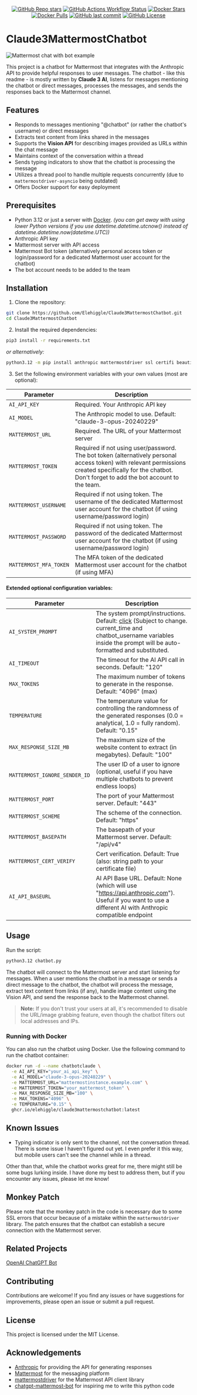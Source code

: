 <p align="center">
  <a href="https://github.com/Elehiggle/Claude3MattermostChatbot/stargazers"><img src="https://img.shields.io/github/stars/Elehiggle/Claude3MattermostChatbot?style=flat-square" alt="GitHub Repo stars"></a>
  <a href="https://github.com/Elehiggle/Claude3MattermostChatbot/actions/workflows/docker-publish.yml"><img src="https://img.shields.io/github/actions/workflow/status/Elehiggle/Claude3MattermostChatbot/docker-publish.yml?branch=master&label=build&logo=github&style=flat-square" alt="GitHub Actions Workflow Status"></a>
  <a href="https://hub.docker.com/r/elehiggle/claude3mattermostchatbot"><img src="https://img.shields.io/docker/stars/elehiggle/claude3mattermostchatbot.svg?style=flat-square&logo=docker" alt="Docker Stars"></a>
  <a href="https://hub.docker.com/r/elehiggle/claude3mattermostchatbot"><img src="https://img.shields.io/docker/pulls/elehiggle/claude3mattermostchatbot.svg?style=flat-square&logo=docker" alt="Docker Pulls"></a>
  <a href="https://github.com/Elehiggle/Claude3MattermostChatbot/commits/master"><img src="https://img.shields.io/github/last-commit/Elehiggle/Claude3MattermostChatbot?style=flat-square" alt="GitHub last commit"></a>
  <a href="https://github.com/Elehiggle/Claude3MattermostChatbot/blob/master/LICENSE"><img src="https://img.shields.io/github/license/Elehiggle/Claude3MattermostChatbot?style=flat-square" alt="GitHub License"></a>
</p>

# Claude3MattermostChatbot

![Mattermost chat with bot example](./chat.png)

This project is a chatbot for Mattermost that integrates with the Anthropic API to provide helpful responses to user messages. The chatbot - like this readme - is mostly written by **Claude 3 AI**, listens for messages mentioning the chatbot or direct messages, processes the messages, and sends the responses back to the Mattermost channel.

## Features

- Responds to messages mentioning "@chatbot" (or rather the chatbot's username) or direct messages
- Extracts text content from links shared in the messages
- Supports the **Vision API** for describing images provided as URLs within the chat message
- Maintains context of the conversation within a thread
- Sends typing indicators to show that the chatbot is processing the message
- Utilizes a thread pool to handle multiple requests concurrently (due to `mattermostdriver-asyncio` being outdated)
- Offers Docker support for easy deployment

## Prerequisites

- Python 3.12 or just a server with [Docker](https://docs.docker.com/get-started/). _(you can get away with using lower Python versions if you use datetime.datetime.utcnow() instead of datetime.datetime.now(datetime.UTC))_
- Anthropic API key
- Mattermost server with API access
- Mattermost Bot token (alternatively personal access token or login/password for a dedicated Mattermost user account for the chatbot)
- The bot account needs to be added to the team

## Installation

1. Clone the repository:

```bash
git clone https://github.com/Elehiggle/Claude3MattermostChatbot.git
cd Claude3MattermostChatbot
```

2. Install the required dependencies:

```bash
pip3 install -r requirements.txt
```
_or alternatively:_
```bash
python3.12 -m pip install anthropic mattermostdriver ssl certifi beautifulsoup4 pillow httpx
```

3. Set the following environment variables with your own values (most are optional):

| Parameter              | Description                                                                                                                                                                                               |
|------------------------|-----------------------------------------------------------------------------------------------------------------------------------------------------------------------------------------------------------|
| `AI_API_KEY`           | Required. Your Anthropic API key                                                                                                                                                                          |
| `AI_MODEL`             | The Anthropic model to use. Default: "claude-3-opus-20240229"                                                                                                                                             |
| `MATTERMOST_URL`       | Required. The URL of your Mattermost server                                                                                                                                                               |
| `MATTERMOST_TOKEN`     | Required if not using user/password. The bot token (alternatively personal access token) with relevant permissions created specifically for the chatbot. Don't forget to add the bot account to the team. |
| `MATTERMOST_USERNAME`  | Required if not using token. The username of the dedicated Mattermost user account for the chatbot (if using username/password login)                                                                     |
| `MATTERMOST_PASSWORD`  | Required if not using token. The password of the dedicated Mattermost user account for the chatbot (if using username/password login)                                                                     |
| `MATTERMOST_MFA_TOKEN` | The MFA token of the dedicated Mattermost user account for the chatbot (if using MFA)                                                                                                                     |

#### Extended optional configuration variables:

| Parameter                     | Description                                                                                                                                                                                                                                                                                    |
|-------------------------------|------------------------------------------------------------------------------------------------------------------------------------------------------------------------------------------------------------------------------------------------------------------------------------------------|
| `AI_SYSTEM_PROMPT`            | The system prompt/instructions. Default: [click](https://github.com/Elehiggle/Claude3MattermostChatbot/blob/a1e1813c40f44f5231d10ee3f25ef6eee13ae58f/chatbot.py#L88) (Subject to change. current_time and chatbot_username variables inside the prompt will be auto-formatted and substituted. |
| `AI_TIMEOUT`                  | The timeout for the AI API call in seconds. Default: "120"                                                                                                                                                                                                                                     |
| `MAX_TOKENS`                  | The maximum number of tokens to generate in the response. Default: "4096" (max)                                                                                                                                                                                                                |
| `TEMPERATURE`                 | The temperature value for controlling the randomness of the generated responses (0.0 = analytical, 1.0 = fully random). Default: "0.15"                                                                                                                                                        |
| `MAX_RESPONSE_SIZE_MB`        | The maximum size of the website content to extract (in megabytes). Default: "100"                                                                                                                                                                                                              |
| `MATTERMOST_IGNORE_SENDER_ID` | The user ID of a user to ignore (optional, useful if you have multiple chatbots to prevent endless loops)                                                                                                                                                                                      |
| `MATTERMOST_PORT`             | The port of your Mattermost server. Default: "443"                                                                                                                                                                                                                                             |
| `MATTERMOST_SCHEME`           | The scheme of the connection. Default: "https"                                                                                                                                                                                                                                                 |
| `MATTERMOST_BASEPATH`         | The basepath of your Mattermost server. Default: "/api/v4"                                                                                                                                                                                                                                     |
| `MATTERMOST_CERT_VERIFY`      | Cert verification. Default: True (also: string path to your certificate file)                                                                                                                                                                                                                  |
| `AI_API_BASEURL`              | AI API Base URL. Default: None (which will use "https://api.anthropic.com"). Useful if you want to use a different AI with Anthropic compatible endpoint                                                                                                                                       |

## Usage

Run the script:

```bash
python3.12 chatbot.py
```

The chatbot will connect to the Mattermost server and start listening for messages.
When a user mentions the chatbot in a message or sends a direct message to the chatbot, the chatbot will process the message, extract text content from links (if any), handle image content using the Vision API, and send the response back to the Mattermost channel.

> **Note:** If you don't trust your users at all, it's recommended to disable the URL/image grabbing feature, even though the chatbot filters out local addresses and IPs.

### Running with Docker

You can also run the chatbot using Docker. Use the following command to run the chatbot container:

```bash
docker run -d --name chatbotclaude \
  -e AI_API_KEY="your_ai_api_key" \
  -e AI_MODEL="claude-3-opus-20240229" \
  -e MATTERMOST_URL="mattermostinstance.example.com" \
  -e MATTERMOST_TOKEN="your_mattermost_token" \
  -e MAX_RESPONSE_SIZE_MB="100" \
  -e MAX_TOKENS="4096" \
  -e TEMPERATURE="0.15" \
  ghcr.io/elehiggle/claude3mattermostchatbot:latest
```

## Known Issues

- Typing indicator is only sent to the channel, not the conversation thread. There is some issue I haven't figured out yet. I even prefer it this way, but mobile users can't see the channel while in a thread.

Other than that, while the chatbot works great for me, there might still be some bugs lurking inside. I have done my best to address them, but if you encounter any issues, please let me know!

## Monkey Patch

Please note that the monkey patch in the code is necessary due to some SSL errors that occur because of a mistake within the `mattermostdriver` library. The patch ensures that the chatbot can establish a secure connection with the Mattermost server.

## Related Projects

[OpenAI ChatGPT Bot](https://github.com/Elehiggle/ChatGPTMattermostChatbot)

## Contributing

Contributions are welcome! If you find any issues or have suggestions for improvements, please open an issue or submit a pull request.

## License

This project is licensed under the MIT License.

## Acknowledgements

- [Anthropic](https://www.anthropic.com/) for providing the API for generating responses
- [Mattermost](https://mattermost.com/) for the messaging platform
- [mattermostdriver](https://github.com/Vaelor/python-mattermost-driver) for the Mattermost API client library
- [chatgpt-mattermost-bot](https://github.com/yGuy/chatgpt-mattermost-bot) for inspiring me to write this python code